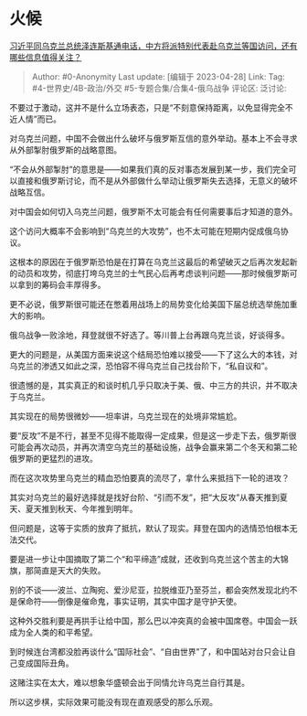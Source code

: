 # 火候
[习近平同乌克兰总统泽连斯基通电话，中方将派特别代表赴乌克兰等国访问，还有哪些信息值得关注？](https://www.zhihu.com/question/597927127/answer/3002629567)

> Author: #0-Anonymity
> Last update: [编辑于 2023-04-28]
> Link:
> Tag: #4-世界史/4B-政治/外交 #5-专题合集/合集4-俄乌战争 
> 评论区:
> 泛讨论:

不要过于激动，这并不是什么立场表态，只是“不刻意保持距离，以免显得完全不近人情”而已。

对乌克兰问题，中国不会做出什么破坏与俄罗斯互信的意外举动。基本上不会寻求从外部掣肘俄罗斯的战略意图。

“不会从外部掣肘”的意思是——如果我们真的反对事态发展到某一步，我们完全可以直接和俄罗斯讨论，而不是从外部做什么举动让俄罗斯失去选择，无意义的破坏战略互信。

对中国会如何切入乌克兰问题，俄罗斯不太可能会有任何需要事后才知道的意外。

这个访问大概率不会影响到“乌克兰的大攻势”，也不太可能在短期内促成俄乌协议。

这根本的原因在于俄罗斯恐怕是在打算在乌克兰这最后的希望破灭之后再次发起新的动员和攻势，彻底打垮乌克兰的士气民心后再考虑谈判问题——那时候俄罗斯可以拿到的筹码会丰厚得多。

更不必说，俄罗斯很可能还在憋着用战场上的局势变化给美国下届总统选举施加重大的影响。

俄乌战争一败涂地，拜登就很不好选了。等川普上台再跟乌克兰谈，好谈得多。

更大的问题是，从美国方面来说这个结局恐怕难以接受——下了这么大的本钱，对乌克兰的渗透又如此之深，恐怕容不得乌克兰自己找台阶下，“私自议和”。

很遗憾的是，其实真正的和谈时机几乎只取决于美、俄、中三方的共识，并不取决于乌克兰。

其实现在的局势很微妙——坦率讲，乌克兰现在的处境非常尴尬。

要“反攻”不是不行，甚至不见得不能取得一定成果，但是这一步走下去，俄罗斯很可能会再次动员，并再次清空乌克兰的基础设施，战争会赢来第二个冬天和第二轮俄罗斯的更猛烈的进攻。

而在这次攻势里乌克兰的精血恐怕要真的流尽了，拿什么来抵挡下一轮的进攻？

其实对乌克兰的最好选择就是找好台阶、“引而不发”，把“大反攻”从春天推到夏天、夏天推到秋天、今年推到明年。

但问题是，这等于实质的放弃了抵抗，默认了现实。拜登在国内的选情恐怕根本无法交代。

要是进一步让中国摘取了第二个“和平缔造”成就，还收到乌克兰这个苦主的大锦旗，那简直是天大的失败。

别的不谈——波兰、立陶宛、爱沙尼亚，拉脱维亚乃至芬兰，都会突然发现北约不是保命符——倒像是催命鬼，事实证明，其实中国才是守护天使。

这种外交胜利要是再拱手让给中国，那么巴以冲突真的会被中国席卷。中国会一跃成为全人类的和平希望。

到时候连台湾都没脸再谈什么“国际社会”、“自由世界”了，和中国站对台只会让自己变成国际丑角。

这赌注实在太大，难以想象华盛顿会出于同情允许乌克兰自行其是。

所以这步棋，实际效果可能没有现在直观感受的那么乐观。